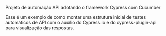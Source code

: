 Projeto de automação API adotando o framework Cypress com Cucumber


Esse é um exemplo de como montar uma estrutura inicial de testes automáticos de API com o auxílio do Cypress.io e do cypress-plugin-api para visualização das respostas.



